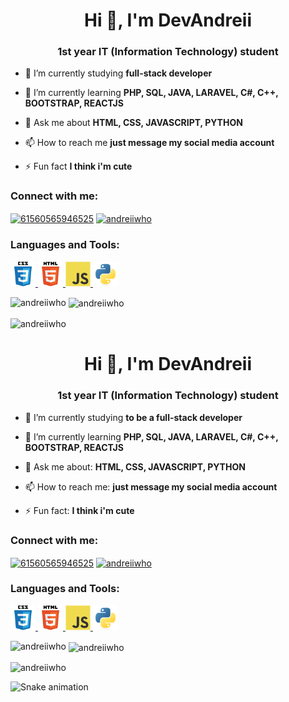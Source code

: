 <h1 align="center">Hi 👋, I'm DevAndreii</h1>
<h3 align="center">1st year IT (Information Technology) student</h3>

- 🔭 I’m currently studying **full-stack developer**

- 🌱 I’m currently learning **PHP, SQL, JAVA, LARAVEL, C#, C++, BOOTSTRAP, REACTJS**

- 💬 Ask me about **HTML, CSS, JAVASCRIPT, PYTHON**

- 📫 How to reach me **just message my social media account**

- ⚡ Fun fact **I think i'm cute**

<h3 align="left">Connect with me:</h3>
<p align="left">
<a href="https://fb.com/61560565946525" target="blank"><img align="center" src="https://raw.githubusercontent.com/rahuldkjain/github-profile-readme-generator/master/src/images/icons/Social/facebook.svg" alt="61560565946525" height="30" width="40" /></a>
<a href="https://instagram.com/andreiiwho" target="blank"><img align="center" src="https://raw.githubusercontent.com/rahuldkjain/github-profile-readme-generator/master/src/images/icons/Social/instagram.svg" alt="andreiiwho" height="30" width="40" /></a>
</p>

<h3 align="left">Languages and Tools:</h3>
<p align="left"> <a href="https://www.w3schools.com/css/" target="_blank" rel="noreferrer"> <img src="https://raw.githubusercontent.com/devicons/devicon/master/icons/css3/css3-original-wordmark.svg" alt="css3" width="40" height="40"/> </a> <a href="https://www.w3.org/html/" target="_blank" rel="noreferrer"> <img src="https://raw.githubusercontent.com/devicons/devicon/master/icons/html5/html5-original-wordmark.svg" alt="html5" width="40" height="40"/> </a> <a href="https://developer.mozilla.org/en-US/docs/Web/JavaScript" target="_blank" rel="noreferrer"> <img src="https://raw.githubusercontent.com/devicons/devicon/master/icons/javascript/javascript-original.svg" alt="javascript" width="40" height="40"/> </a> <a href="https://www.python.org" target="_blank" rel="noreferrer"> <img src="https://raw.githubusercontent.com/devicons/devicon/master/icons/python/python-original.svg" alt="python" width="40" height="40"/> </a> </p>

<p><img align="left" src="https://github-readme-stats.vercel.app/api/top-langs?username=andreiiwho&show_icons=true&locale=en&layout=compact" alt="andreiiwho" /></p>

<p>&nbsp;<img align="center" src="https://github-readme-stats.vercel.app/api?username=andreiiwho&show_icons=true&locale=en" alt="andreiiwho" /></p>

<p><img align="center" src="https://github-readme-streak-stats.herokuapp.com/?user=andreiiwho&" alt="andreiiwho" /></p>

<h1 align="center">Hi 👋, I'm DevAndreii</h1>
<h3 align="center">1st year IT (Information Technology) student</h3>

- 🔭 I’m currently studying **to be a full-stack developer**

- 🌱 I’m currently learning **PHP, SQL, JAVA, LARAVEL, C#, C++, BOOTSTRAP, REACTJS**

- 💬 Ask me about: **HTML, CSS, JAVASCRIPT, PYTHON**

- 📫 How to reach me: **just message my social media account**

- ⚡ Fun fact: **I think i'm cute**

<h3 align="left">Connect with me:</h3>
<p align="left">
<a href="https://fb.com/61560565946525" target="blank"><img align="center" src="https://raw.githubusercontent.com/rahuldkjain/github-profile-readme-generator/master/src/images/icons/Social/facebook.svg" alt="61560565946525" height="30" width="40" /></a>
<a href="https://instagram.com/andreiiwho" target="blank"><img align="center" src="https://raw.githubusercontent.com/rahuldkjain/github-profile-readme-generator/master/src/images/icons/Social/instagram.svg" alt="andreiiwho" height="30" width="40" /></a>
</p>

<h3 align="left">Languages and Tools:</h3>
<p align="left"> <a href="https://www.w3schools.com/css/" target="_blank" rel="noreferrer"> <img src="https://raw.githubusercontent.com/devicons/devicon/master/icons/css3/css3-original-wordmark.svg" alt="css3" width="40" height="40"/> </a> <a href="https://www.w3.org/html/" target="_blank" rel="noreferrer"> <img src="https://raw.githubusercontent.com/devicons/devicon/master/icons/html5/html5-original-wordmark.svg" alt="html5" width="40" height="40"/> </a> <a href="https://developer.mozilla.org/en-US/docs/Web/JavaScript" target="_blank" rel="noreferrer"> <img src="https://raw.githubusercontent.com/devicons/devicon/master/icons/javascript/javascript-original.svg" alt="javascript" width="40" height="40"/> </a> <a href="https://www.python.org" target="_blank" rel="noreferrer"> <img src="https://raw.githubusercontent.com/devicons/devicon/master/icons/python/python-original.svg" alt="python" width="40" height="40"/> </a> </p>

<p><img align="left" src="https://github-readme-stats.vercel.app/api/top-langs?username=andreiiwho&show_icons=true&locale=en&layout=compact" alt="andreiiwho" /></p>

<p>&nbsp;<img align="center" src="https://github-readme-stats.vercel.app/api?username=andreiiwho&show_icons=true&locale=en" alt="andreiiwho" /></p>

<p><img align="center" src="https://github-readme-streak-stats.herokuapp.com/?user=andreiiwho&" alt="andreiiwho" /></p>

<img src="https://raw.githubusercontent.com/andreiiwho/andreiiwho/output/snake.svg" alt="Snake animation" />
